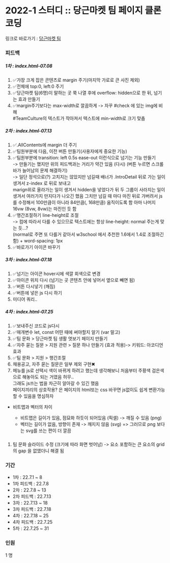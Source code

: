 <h1>
  2022-1 스터디 :: 당근마켓 팀 페이지 클론코딩
</h1>

링크로 바로가기 : <a href="https://kwakminjung.github.io/Clonecoding/">당근마켓 팀</a>

<h3>피드백</h3>
<h5>1차 : index.html-07.08</h5>
<ol>
  <li>✅가장 크게 잡은 콘텐츠로 margin 주기(마지막 가로로 큰 사진 제외)</li>
  <li>✅전체에 top:0, left:0 주기</li>
  <li>✅당근마켓 팀(6명)이 말하는 곳 쭉 나열 후에 overflow: hidden으로 한 뒤, 넘기는 효과 만들기</li>
  <li>✅margin주기보다는 max-width로 깔끔하게 -> 자꾸 #check 에 있는 img에 비해<br> #TeamCulture의 텍스트가 작아져서 텍스트에 min-width로 크기 맞춤</li>
</ol>
<h5>2차 : index.html-07.13</h5>
<ol>
  <li>✅.AllContents에 margin 더 주기</li>
  <li>✅팀원부분에 다음, 이전 버튼 만들기(사용자에게 중요한 기능)</li>
  <li>✅팀원부분에 transition: left 0.5s ease-out 이런식으로 넘기는 기능 만들기<br>
  -> 만들기는 했지만 위의 피드백과는 거리가 약간 있음 (다시) (버튼 누르면 스크롤바가 늘어남의 문제 해결하기)<br>
  -> 일단 정석으로(?) 고치지는 않았지만 넘길때 배너가 .IntroDetail 뒤로 가는 일이 생겨서 z-index 로 뒤로 보내고<br>
  marign위로 올라가는 일이 생겨서 hidden을 넣었다가 뒤 두 그룹이 사라지는 일이 생겨서 여러가지 만지다가 나오긴 했음 그치만 넘길 때 마다
  마진 뒤로 가버려서 js를 수정해서 100만큼이 아니라 84만큼(, 168만큼) 움직이도록 함 아마 나머지 16vw (8vw, 8vw)는 마진인 듯 함</li>
  <li>✅행간조절하기 line-height로 조절 <br>
  -> 컴에 따라서 다를 수 있으므로 텍스트에는 항상 line-height: normal 주는게 맞는 듯...?
  <br>(normal로 주면 또 다를거 같아서 w3school 에서 추천한 1.6에서 1.4로 조절하긴 함) + word-spacing: 1px</li>
  <li>✅바로가기 아이콘 바꾸기</li>
</ol>
<h5>3차 : index.html-07.18</h5>
<ol>
  <li>✅넘기는 아이콘 hover시에 색깔 회색으로 변경</li>
  <li>✅아이콘 위치 다시 (넘기는 곳 콘텐츠 안에 넣어서 옆으로 빼면 됨)</li>
  <li>✅버튼 다시넣기 (깨짐)</li>
  <li>✅버튼에 넣은 js 다시 하기</li>
  <li>미디어 쿼리..</li>
</ol>
<h5>4차 : index.html-07.25</h5>
<ol>
  <li>✅보내주신 코드로 js다시</li>
  <li>✅매개변수 let, const 어떤 때에 써야할지 알기 (var 말고)</li>
  <li>✅팀 문화 > 당근마켓 팀 생활 엿보기 페이지 만들기</li>
  <li>✅자주 묻는 질문 > 지원 관련 > 질문 하나 만들기 (효과 적용)-> 키워드: 아코디언 효과</li>
  <li>✅팀 문화 > 지원 > 행간조절</li>
  <li>채용공고, 자주 묻는 질문은 일부 제외 구현✖</li>
  <li>메뉴를 js로 선택시 색이 바뀌게 하려고 했는데 생각해보니 처음부터 주황색 검은색으로 해놓아도 되는 거였음 허무..<br>
  그래도 js쓰는 법을 차근히 알아갈 수 있긴 했음<br>
  페이지끼리의 상호작용? 은 페이지의 html또는 css 바꾸면 js없이도 쉽게 변환가능 할 수 있음을 명심하자</li>
</ol>

<ul>
  <li>비트맵과 벡터의 차이</li>
  <ul>
    <li>비트맵은 길이가 있음, 점묘화 하듯이 되어있음 (픽셀) -> 깨질 수 있음 (png)</li>
    <li>벡터는 길이가 없음, 방향이 존재 -> 깨지지 않음 (svg) => 그러므로 png 보다는 svg를 쓰는 편이 더 깔끔</li>
  </ul>
</ul>

<h5></h5>
<ol>
  <li>팀 문화 슬라이드 수정 (크기에 따라 화면 벗어남) -> 요소 포함하는 큰 요소의 grid의 gap 을 없앴더니 해결 됨</li>
</ol>


<h3>기간</h3>
<ul>
  <li>1차 : 22.7.1 ~ 8</li>
  <li>1차 피드백 : 22.7.8</li>
  <li>2차 : 22.7.8 ~ 13</li>
  <li>2차 피드백 : 22.7.13</li>
  <li>3차 : 22.7.13 ~ 18</li>
  <li>3차 피드백 : 22.7.18</li>
  <li>4차 : 22.7.18 ~ 25</li>
  <li>4차 피드백 : 22.7.25</li>
  <li>5차 : 22.7.25 ~ 31</li>
</ul>
<h3>인원 </h3>1 명
